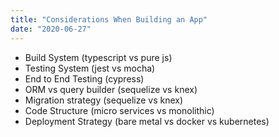 ```yaml
---
title: "Considerations When Building an App"
date: "2020-06-27"
---
```


* Build System (typescript vs pure js)
* Testing System (jest vs mocha)
* End to End Testing (cypress)
* ORM vs query builder (sequelize vs knex)
* Migration strategy (sequelize vs knex)
* Code Structure (micro services vs monolithic)
* Deployment Strategy (bare metal vs docker vs kubernetes)
